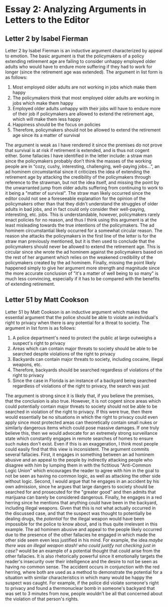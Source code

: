 # Essay 2: Analyzing Arguments in Letters to the Editor

## Letter 2 by Isabel Fierman

Letter 2 by Isabel Fierman is an inductive argument characterized by appeal to emotion. The basic argument is that the policymakers of a policy extending retirement age are failing to consider unhappy employed older adults who would have to endure more suffering if they had to work for longer (since the retirement age was extended). The argument in list form is as follows:
1.  Most employed older adults are not working in jobs which make them happy
2.  The policymakers think that most employed older adults are working in jobs which make them happy
3.  Employed older adults unhappy with their jobs will have to endure more of their job if policymakers are allowed to extend the retirement age, which will make them less happy
4.  Happiness should be the focus on policies
5.  Therefore, policymakers should not be allowed to extend the retirement age since its a matter of survival

The argument is weak as I have rendered it since the premises do not prove that survival is at risk if retirement is extended, and is thus not cogent either. Some fallacies I have identified in the letter include: a straw man since the policymakers probably don’t think the masses of the working people are in “cozy, cushy, interesting, challenging, well-paying jobs…”, an ad hominem circumstantial since it criticizes the idea of extending the retirement age by attacking the credibility of the policymakers through reference to the strawman, but not the idea itself, and missing the point by the unwarranted jump from older adults suffering from continuing to work to it being a "matter of survival". The straw man likely occurred since the editor could not see a foreseeable explanation for the opinion of the policymakers other than that they didn't understand the struggles of older adults in bad jobs, and in fact could only consider their well-paying, interesting, etc. jobs. This is understandable, however, policymakers rarely enact policies for no reason, and thus I think using this argument is at the least misleading towards the true intentions of the policymakers. The ad hominem circumstantial likely occurred for a somewhat circular reason. The reason she attacks the policymakers in the first line of the letter is for the straw man previously mentioned, but it is then used to conclude that the policymakers should never be allowed to extend the retirement age. This is circular since she wrote the ad hominem against the policymakers based on the rest of her argument which relies on the weakened credibility of the policymakers created by the ad hominem. Finally, missing the point likely happened simply to give her argument more strength and magnitude since the more accurate conclusion of "it's a matter of well being to so many" is much less convincing, especially if it has to be compared with the benefits of extending retirement.

## Letter 51 by Matt Cookson

Letter 51 by Matt Cookson is an inductive argument which makes the essential argument that the police should be able to violate an individual's right to privacy when there is any potential for a threat to society. The argument in list form is as follows:

1. A police department's need to protect the public at large outweighs a suspect's right to privacy
2. Areas which can contain major threats to society should be able to be searched despite violations of the right to privacy
3. Backyards can contain major threats to society, including cocaine, illegal weapons, etc.
4. Therefore, backyards should be searched regardless of violations of the right to privacy
5. Since the case in Florida is an instance of a backyard being searched regardless of violations of the right to privacy, the search was just

The argument is strong since it is likely that, if you believe the premises, that the conclusion is also true. However, it is not cogent since areas which could potentially contain major threats to society should not be able to be searched in violation of the right to privacy. If this were true, then there would essentially be no situations in which the right to privacy could even apply since most protected areas can theoretically contain small nukes or similarly dangerous items which could pose massive damages. If one truly believe this, then we would advocate for an extremely strong surveillance state which constantly engages in remote searches of homes to ensure such nukes don't exist. Even if this is an exaggeration, I think most people could easily find that this view is inconsistent. The argument commits several fallacies. First, it engages in something between an ad hominem abusive and an appeal to the people by indirectly attacking people who disagree with him by lumping them in with the fictitious "Anti-Common Logic Union" which encourages the reader to agree with him in the goal to not be seen as having no common logic, as well as attacking the other side without logic. Second, I would argue that he engages in an accident by his own admission, since he argues that large dangers to society should be searched for and prosecuted for the "greater good" and then admits that marijuana can barely be considered dangerous. Finally, he engages in a red herring since he mentions that anything could have been in the backyard, including illegal weapons. Given that this is not what actually occurred in the discussed case, and that the suspect was thought to potentially be dealing drugs, the *potential* for the illegal weapon would have been impossible for the police to know about, and is thus quite irrelevant in this example. The ad hominem abusive and appeal to the people likely occurred due to the presence of the other fallacies he engaged in which made the other side seem even less justified in his mind. For example, the idea *maybe there was an illegal weapon stash! who could justify not checking just in case?* would be an example of a potential thought that could arise from the other fallacies. It is also rhetorically powerful since it emotionally targets the reader's insecurity over their intelligence and the desire to not be seen as having no common sense. The accident occurs in conjunction with the red herring, where both are used as a method to demonstrate the potential for a situation with similar characteristics in which many would be happy the suspect was caught. For example, if the police did violate someone's right to privacy and found a thermonuclear bomb in someone's backyard that was set to 3 minutes from now, people wouldn't be all that concerned about the violation of that person's rights.